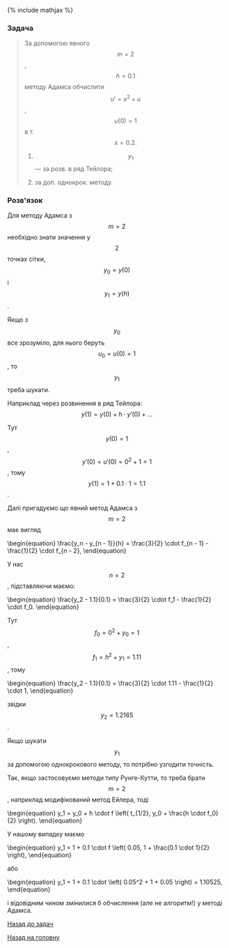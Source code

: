 {% include mathjax %}

### Задача

> За допомогою явного $$m = 2$$, $$h = 0.1$$ методу Адамса обчислити $$u' = x^2 + u$$, $$u(0) = 1$$ в т. $$x = 0.2.$$
>
> 1. $$y_1$$ &mdash; за розв. в ряд Тейлора;
>
> 2. за доп. однокрок. методу.

### Розв'язок

Для методу Адамса з $$m = 2$$ необхідно знати значення у $$2$$ точках сітки, $$y_0 = y(0)$$ і $$y_1 = y(h)$$. 

Якщо з $$y_0$$ все зрозуміло, для нього беруть $$u_0 = u(0) = 1$$, то $$y_1$$ треба шукати.

Наприклад через розвинення в ряд Тейлора: $$y(1) = y(0) + h \cdot y'(0) + \ldots$$

Тут $$y(0) = 1$$, $$y'(0) = u'(0) = 0^2 + 1 = 1$$, тому $$y(1) = 1 + 0.1 \cdot 1 = 1.1$$.

Далі пригадуємо що явний метод Адамса з $$m = 2$$ має вигляд 

\begin{equation}
	\frac{y_n - y_{n - 1}}{h} = \frac{3}{2} \cdot f_{n - 1} - \frac{1}{2} \cdot f_{n - 2},
\end{equation}

У нас $$n = 2$$, підставляючи маємо:

\begin{equation}
	\frac{y_2 - 1.1}{0.1} = \frac{3}{2} \cdot f_1 - \frac{1}{2} \cdot f_0.
\end{equation}

Тут $$f_0 = 0^2 + y_0 = 1$$, $$f_1 = h^2 + y_1 = 1.11$$, тому

\begin{equation}
	\frac{y_2 - 1.1}{0.1} = \frac{3}{2} \cdot 1.11 - \frac{1}{2} \cdot 1,
\end{equation}

звідки $$y_2 = 1.2165$$.

Якщо шукати $$y_1$$ за допомогою однокрокового методу, то потрібно узгодити точність.

Так, якщо застосовуємо методи типу Рунге-Кутти, то треба брати $$m = 2$$, наприклад модифікований метод Ейлера, тоді

\begin{equation}
	y_1 = y_0 + h \cdot f \left( t_{1/2}, y_0 + \frac{h \cdot f_0}{2} \right).
\end{equation}

У нашому випадку маємо

\begin{equation}
	y_1 = 1 + 0.1 \cdot f \left( 0.05, 1 + \frac{0.1 \cdot 1}{2} \right),
\end{equation}

або

\begin{equation}
	y_1 = 1 + 0.1 \cdot \left( 0.05^2 + 1 + 0.05 \right) = 1.10525,
\end{equation}

і відовідним чином змінилися б обчислення (але не алгоритм!) у методі Адамса.

[Назад до задач](README.md)

[Назад на головну](../README.md)
